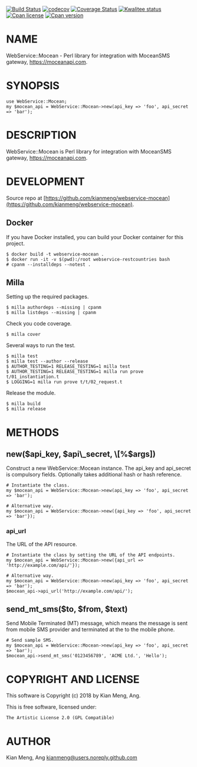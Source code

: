 [![Build Status](https://travis-ci.org/kianmeng/webservice-mocean.svg?branch=master)](https://travis-ci.org/kianmeng/webservice-mocean)
[![codecov](https://codecov.io/gh/kianmeng/webservice-mocean/branch/master/graph/badge.svg)](https://codecov.io/gh/kianmeng/webservice-mocean)
[![Coverage Status](https://coveralls.io/repos/kianmeng/webservice-mocean/badge.svg?branch=master)](https://coveralls.io/r/kianmeng/webservice-mocean?branch=master)
[![Kwalitee status](http://cpants.cpanauthors.org/dist/WebService-Mocean.png)](http://cpants.charsbar.org/dist/overview/WebService-Mocean)
[![Cpan license](https://img.shields.io/cpan/l/WebService-Mocean.svg)](https://metacpan.org/release/WebService-Mocean)
[![Cpan version](https://img.shields.io/cpan/v/WebService-Mocean.svg)](https://metacpan.org/release/WebService-Mocean)

# NAME

WebService::Mocean - Perl library for integration with MoceanSMS gateway,
https://moceanapi.com.

# SYNOPSIS

    use WebService::Mocean;
    my $mocean_api = WebService::Mocean->new(api_key => 'foo', api_secret => 'bar');

# DESCRIPTION

WebService::Mocean is Perl library for integration with MoceanSMS gateway,
https://moceanapi.com.

# DEVELOPMENT

Source repo at [https://github.com/kianmeng/webservice-mocean](https://github.com/kianmeng/webservice-mocean).

## Docker

If you have Docker installed, you can build your Docker container for this
project.

    $ docker build -t webservice-mocean .
    $ docker run -it -v $(pwd):/root webservice-restcountries bash
    # cpanm --installdeps --notest .

## Milla

Setting up the required packages.

    $ milla authordeps --missing | cpanm
    $ milla listdeps --missing | cpanm

Check you code coverage.

    $ milla cover

Several ways to run the test.

    $ milla test
    $ milla test --author --release
    $ AUTHOR_TESTING=1 RELEASE_TESTING=1 milla test
    $ AUTHOR_TESTING=1 RELEASE_TESTING=1 milla run prove t/01_instantiation.t
    $ LOGGING=1 milla run prove t/t/02_request.t

Release the module.

    $ milla build
    $ milla release

# METHODS

## new($api\_key, $api\_secret, \[%$args\])

Construct a new WebService::Mocean instance. The api\_key and api\_secret is
compulsory fields. Optionally takes additional hash or hash reference.

    # Instantiate the class.
    my $mocean_api = WebService::Mocean->new(api_key => 'foo', api_secret => 'bar');

    # Alternative way.
    my $mocean_api = WebService::Mocean->new({api_key => 'foo', api_secret => 'bar'});

### api\_url

The URL of the API resource.

    # Instantiate the class by setting the URL of the API endpoints.
    my $mocean_api = WebService::Mocean->new({api_url => 'http://example.com/api/'});

    # Alternative way.
    my $mocean_api = WebService::Mocean->new(api_key => 'foo', api_secret => 'bar');
    $mocean_api->api_url('http://example.com/api/');

## send\_mt\_sms($to, $from, $text)

Send Mobile Terminated (MT) message, which means the message is sent from
mobile SMS provider and terminated at the to the mobile phone.

    # Send sample SMS.
    my $mocean_api = WebService::Mocean->new(api_key => 'foo', api_secret => 'bar');
    $mocean_api->send_mt_sms('0123456789', 'ACME Ltd.', 'Hello');

# COPYRIGHT AND LICENSE

This software is Copyright (c) 2018 by Kian Meng, Ang.

This is free software, licensed under:

    The Artistic License 2.0 (GPL Compatible)

# AUTHOR

Kian Meng, Ang <kianmeng@users.noreply.github.com>
